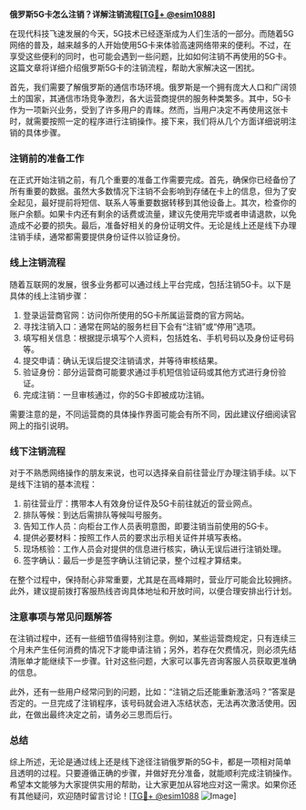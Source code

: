 **俄罗斯5G卡怎么注销？详解注销流程[[TG💪+ @esim1088](https://t.me/s/esim1088)]**

在现代科技飞速发展的今天，5G技术已经逐渐成为人们生活的一部分。而随着5G网络的普及，越来越多的人开始使用5G卡来体验高速网络带来的便利。不过，在享受这些便利的同时，也可能会遇到一些问题，比如如何注销不再使用的5G卡。这篇文章将详细介绍俄罗斯5G卡的注销流程，帮助大家解决这一困扰。

首先，我们需要了解俄罗斯的通信市场环境。俄罗斯是一个拥有庞大人口和广阔领土的国家，其通信市场竞争激烈，各大运营商提供的服务种类繁多。其中，5G卡作为一项新兴业务，受到了许多用户的青睐。然而，当用户决定不再使用这张卡时，就需要按照一定的程序进行注销操作。接下来，我们将从几个方面详细说明注销的具体步骤。

### 注销前的准备工作

在正式开始注销之前，有几个重要的准备工作需要完成。首先，确保你已经备份了所有重要的数据。虽然大多数情况下注销不会影响到存储在卡上的信息，但为了安全起见，最好提前将短信、联系人等重要数据转移到其他设备上。其次，检查你的账户余额。如果卡内还有剩余的话费或流量，建议先使用完毕或者申请退款，以免造成不必要的损失。最后，准备好相关的身份证明文件。无论是线上还是线下办理注销手续，通常都需要提供身份证件以验证身份。

### 线上注销流程

随着互联网的发展，很多业务都可以通过线上平台完成，包括注销5G卡。以下是具体的线上注销步骤：

1. 登录运营商官网：访问你所使用的5G卡所属运营商的官方网站。
2. 寻找注销入口：通常在网站的服务栏目下会有“注销”或“停用”选项。
3. 填写相关信息：根据提示填写个人资料，包括姓名、手机号码以及身份证号码等。
4. 提交申请：确认无误后提交注销请求，并等待审核结果。
5. 验证身份：部分运营商可能要求通过手机短信验证码或其他方式进行身份验证。
6. 完成注销：一旦审核通过，你的5G卡即被成功注销。

需要注意的是，不同运营商的具体操作界面可能会有所不同，因此建议仔细阅读官网上的指引说明。

### 线下注销流程

对于不熟悉网络操作的朋友来说，也可以选择亲自前往营业厅办理注销手续。以下是线下注销的基本流程：

1. 前往营业厅：携带本人有效身份证件及5G卡前往就近的营业网点。
2. 排队等候：到达后需排队等候叫号服务。
3. 告知工作人员：向柜台工作人员表明意图，即要注销当前使用的5G卡。
4. 提供必要材料：按照工作人员的要求出示相关证件并填写表格。
5. 现场核验：工作人员会对提供的信息进行核实，确认无误后进行注销处理。
6. 签字确认：最后一步是签字确认注销记录，整个过程才算结束。

在整个过程中，保持耐心非常重要，尤其是在高峰期时，营业厅可能会比较拥挤。此外，建议提前拨打客服热线咨询具体地址和开放时间，以便合理安排出行计划。

### 注意事项与常见问题解答

在注销过程中，还有一些细节值得特别注意。例如，某些运营商规定，只有连续三个月未产生任何消费的情况下才能申请注销；另外，若存在欠费情况，则必须先结清账单才能继续下一步骤。针对这些问题，大家可以事先咨询客服人员获取更准确的信息。

此外，还有一些用户经常问到的问题，比如：“注销之后还能重新激活吗？”答案是否定的。一旦完成了注销程序，该号码就会进入冻结状态，无法再次激活使用。因此，在做出最终决定之前，请务必三思而后行。

### 总结

综上所述，无论是通过线上还是线下途径注销俄罗斯的5G卡，都是一项相对简单且透明的过程。只要遵循正确的步骤，并做好充分准备，就能顺利完成注销操作。希望本文能够为大家提供实用的帮助，让大家更加从容地应对这一需求。如果你还有其他疑问，欢迎随时留言讨论！[[TG💪+ @esim1088](https://t.me/s/esim1088) ![Image](https://i.postimg.cc/4NQfJmqS/Snipaste-2025-05-13-00-14-12.png)]